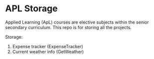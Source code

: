 # APL Storage
Applied Learning (ApL) courses are elective subjects within the senior secondary curriculum. This repo is for storing all the projects.

Storage:
1. Expense tracker (ExpenseTracker)
2. Current weather info (GetWeather)